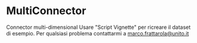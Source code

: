 # MultiConnector
Connector multi-dimensional
Usare "Script Vignette" per ricreare il dataset di esempio. Per qualsiasi problema contattarmi a marco.frattarola@unito.it
